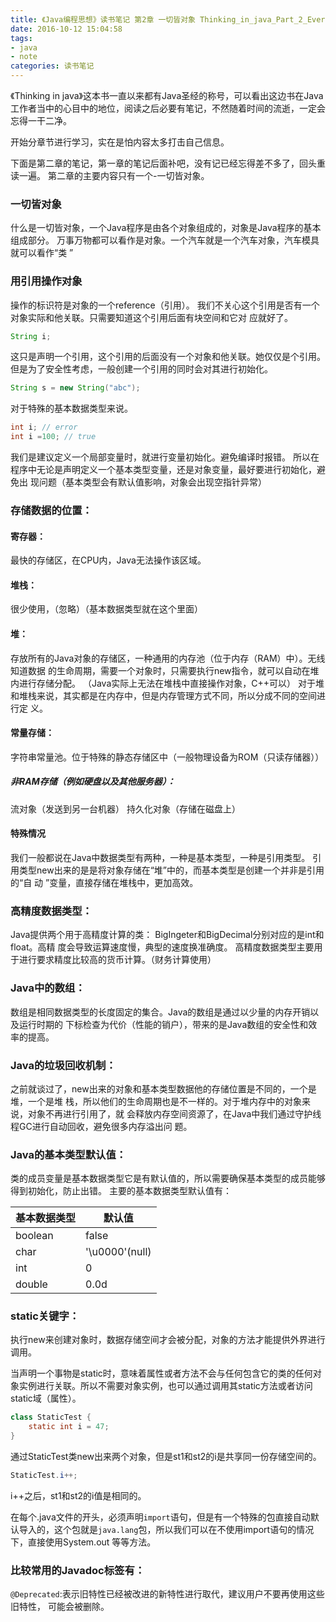 ```yaml
---
title: 《Java编程思想》读书笔记 第2章 一切皆对象 Thinking_in_java_Part_2_Everything_is_an_Object
date: 2016-10-12 15:04:58
tags:
- java
- note
categories: 读书笔记
---
```


《Thinking in java》这本书一直以来都有Java圣经的称号，可以看出这边书在Java工作者当中的心目中的地位，阅读之后必要有笔记，不然随着时间的流逝，一定会忘得一干二净。

开始分章节进行学习，实在是怕内容太多打击自己信息。

下面是第二章的笔记，第一章的笔记后面补吧，没有记已经忘得差不多了，回头重读一遍。
第二章的主要内容只有一个-一切皆对象。
<!--more-->
### 一切皆对象

什么是一切皆对象，一个Java程序是由各个对象组成的，对象是Java程序的基本组成部分。
万事万物都可以看作是对象。一个汽车就是一个汽车对象，汽车模具就可以看作“类 ”

### 用引用操作对象

操作的标识符是对象的一个reference（引用）。
我们不关心这个引用是否有一个对象实际和他关联。只需要知道这个引用后面有块空间和它对
应就好了。

```java
String i;
```


这只是声明一个引用，这个引用的后面没有一个对象和他关联。她仅仅是个引用。
但是为了安全性考虑，一般创建一个引用的同时会对其进行初始化。

```java
String s = new String("abc");
```


对于特殊的基本数据类型来说。

```java
int i; // error
int i =100; // true
```

我们是建议定义一个局部变量时，就进行变量初始化。避免编译时报错。
所以在程序中无论是声明定义一个基本类型变量，还是对象变量，最好要进行初始化，避免出
现问题（基本类型会有默认值影响，对象会出现空指针异常）

### 存储数据的位置：

#### 寄存器：

最快的存储区，在CPU内，Java无法操作该区域。

#### 堆栈：

很少使用，（忽略）（基本数据类型就在这个里面）

#### 堆：

存放所有的Java对象的存储区，一种通用的内存池（位于内存（RAM）中）。无线知道数据
的生命周期，需要一个对象时，只需要执行new指令，就可以自动在堆内进行存储分配。
（Java实际上无法在堆栈中直接操作对象，C++可以）
对于堆和堆栈来说，其实都是在内存中，但是内存管理方式不同，所以分成不同的空间进行定
义。

#### 常量存储：

字符串常量池。位于特殊的静态存储区中（一般物理设备为ROM（只读存储器））

##### 非RAM存储（例如硬盘以及其他服务器）：

流对象（发送到另一台机器）
持久化对象（存储在磁盘上）

#### 特殊情况

我们一般都说在Java中数据类型有两种，一种是基本类型，一种是引用类型。
引用类型new出来的是是将对象存储在“堆”中的，而基本类型是创建一个并非是引用的“自
动 ”变量，直接存储在堆栈中，更加高效。

### 高精度数据类型：

Java提供两个用于高精度计算的类： BigIngeter和BigDecimal分别对应的是int和float。高精
度会导致运算速度慢，典型的速度换准确度。
高精度数据类型主要用于进行要求精度比较高的货币计算。（财务计算使用）

### Java中的数组：

数组是相同数据类型的长度固定的集合。Java的数组是通过以少量的内存开销以及运行时期的
下标检查为代价（性能的销户），带来的是Java数组的安全性和效率的提高。

### Java的垃圾回收机制：

之前就谈过了，new出来的对象和基本类型数据他的存储位置是不同的，一个是堆，一个是堆
栈，所以他们的生命周期也是不一样的。对于堆内存中的对象来说，对象不再进行引用了，就
会释放内存空间资源了，在Java中我们通过守护线程GC进行自动回收，避免很多内存溢出问
题。

### Java的基本类型默认值：

类的成员变量是基本数据类型它是有默认值的，所以需要确保基本类型的成员能够得到初始化，防止出错。
主要的基本数据类型默认值有：

| 基本数据类型  | 默认值            |
| ------- | -------------- |
| boolean | false          |
| char    | '\u0000'(null) |
| int     | 0              |
| double  | 0.0d           |

### static关键字：

执行new来创建对象时，数据存储空间才会被分配，对象的方法才能提供外界进行调用。

当声明一个事物是static时，意味着属性或者方法不会与任何包含它的类的任何对象实例进行关联。所以不需要对象实例，也可以通过调用其static方法或者访问static域（属性）。

```java
class StaticTest { 
	static int i = 47;
}
```
通过StaticTest类new出来两个对象，但是st1和st2的i是共享同一份存储空间的。

```java
StaticTest.i++;
```

i++之后，st1和st2的i值是相同的。


在每个.java文件的开头，必须声明`import`语句，但是有一个特殊的包直接自动默认导入的，这个包就是`java.lang`包，所以我们可以在不使用import语句的情况下，直接使用System.out
等等方法。

### 比较常用的Javadoc标签有：

`@Deprecated`:表示旧特性已经被改进的新特性进行取代，建议用户不要再使用这些旧特性，
可能会被删除。